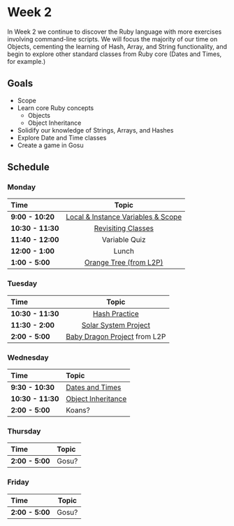 # Week 2

In Week 2 we continue to discover the Ruby language with more exercises involving command-line scripts. We will focus the majority of our time on Objects, cementing the learning of Hash, Array, and String functionality, and begin to explore other standard classes from Ruby core (Dates and Times, for example.)

## Goals
- Scope
- Learn core Ruby concepts
    - Objects
    - Object Inheritance
- Solidify our knowledge of Strings, Arrays, and Hashes
- Explore Date and Time classes
- Create a game in Gosu

## Schedule
### Monday

| Time              | Topic                                       |
|:------------------|:-------------------------------------------:|
| **9:00 - 10:20**  | [Local & Instance Variables & Scope](monday/variables_and_scope.md)              |
| **10:30 - 11:30**  | [Revisiting Classes](monday/revisiting_classes.rb) |
| **11:40 - 12:00**  | Variable Quiz |
| **12:00 - 1:00**  | Lunch |
| **1:00 - 5:00** | [Orange Tree (from L2P)](monday/orange_tree.md) |


### Tuesday

| Time              | Topic                                      |
|:------------------|:------------------------------------------:|
| **10:30 - 11:30** | [Hash Practice](tuesday/hash-practice.md) |
| **11:30 - 2:00**  | [Solar System Project](resources/solar_systems/README.md) |
| **2:00 - 5:00**   | [Baby Dragon Project](resources/baby_dragon/README.md) from L2P |


### Wednesday

| Time              | Topic                    |
|:------------------|:-------------------------|
| **9:30 - 10:30**  | [Dates and Times](/tuesday/date-time.md)              |
| **10:30 - 11:30** | [Object Inheritance](thursday/inheritance.md) |
| **2:00 - 5:00**   | Koans? |


### Thursday
| Time              | Topic              |
|:------------------|:-------------------|
| **2:00 - 5:00**   | Gosu? |

### Friday
| Time              | Topic                                          |
|:------------------|:----------------------------------------------:|
| **2:00 - 5:00**   | Gosu? |
